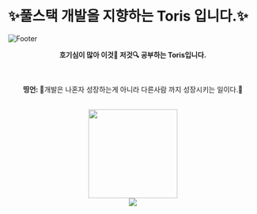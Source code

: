 # ✨풀스택 개발을 지향하는 Toris 입니다.✨
![Footer](https://capsule-render.vercel.app/api?type=waving&color=auto&height=200&section=footer&text=Toris&fontSize=90)


<p align="center"><strong> 
    호기심이 많아 이것🔎 저것🔍 공부하는 Toris입니다.
</strong></p>
</br>
<p align="center">
       <b>띵언: </b> 
        🎉개발은 나혼자 성장하는게 아니라 다른사람 까지 성장시키는 일이다.🎉
</p>
</br>
<div align="center">
<a href="https://github.com/toris-dev"><img style="height:180px" src="https://github-readme-stats.vercel.app/api/top-langs/?username=toris-dev&layout=compact&theme=nord&hide_border=true" /></a> </br>
<a href="https://visitcount.itsvg.in">
  <img src="https://visitcount.itsvg.in/api?id=toris-dev&color=12&icon=5&pretty=false" />
</a>
</div>
